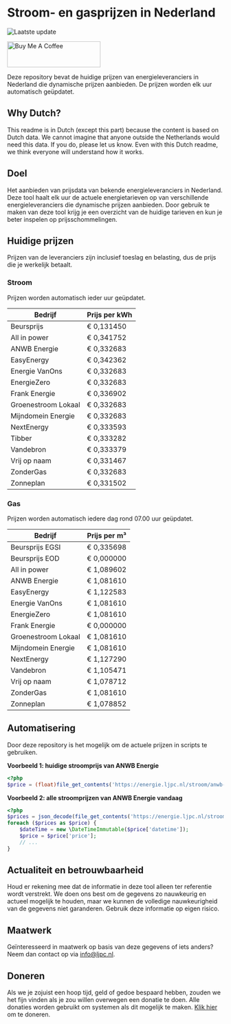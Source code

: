 # Stroom- en gasprijzen in Nederland

![Laatste update](https://img.shields.io/badge/laatste%20update-2023--09--11%2017%3A00%20CET-brightgreen)

<a href="https://www.buymeacoffee.com/Lars-" target="_blank"><img src="https://cdn.buymeacoffee.com/buttons/v2/default-orange.png" alt="Buy Me A Coffee" height="60" style="height: 60px !important;width: 217px !important;" ></a>

Deze repository bevat de huidige prijzen van energieleveranciers in Nederland die dynamische prijzen aanbieden. De prijzen worden elk uur automatisch geüpdatet.

## Why Dutch?

This readme is in Dutch (except this part) because the content is based on Dutch data. We cannot imagine that anyone outside the Netherlands would need this data. If you do, please let us know. Even with this Dutch readme, we think
everyone will understand how it works.

## Doel

Het aanbieden van prijsdata van bekende energieleveranciers in Nederland. Deze tool haalt elk uur de actuele energietarieven op van verschillende energieleveranciers die dynamische prijzen aanbieden. Door gebruik te maken van deze tool
krijg je een overzicht van de huidige tarieven en kun je beter inspelen op prijsschommelingen.

## Huidige prijzen

Prijzen van de leveranciers zijn inclusief toeslag en belasting, dus de prijs die je werkelijk betaalt.

### Stroom

Prijzen worden automatisch ieder uur geüpdatet.

 Bedrijf | Prijs per kWh 
---------|---------------
Beursprijs | € 0,131450
All in power | € 0,341752
ANWB Energie | € 0,332683
EasyEnergy | € 0,342362
Energie VanOns | € 0,332683
EnergieZero | € 0,332683
Frank Energie | € 0,336902
Groenestroom Lokaal | € 0,332683
Mijndomein Energie | € 0,332683
NextEnergy | € 0,333593
Tibber | € 0,333282
Vandebron | € 0,333379
Vrij op naam | € 0,331467
ZonderGas | € 0,332683
Zonneplan | € 0,331502


### Gas

Prijzen worden automatisch iedere dag rond 07.00 uur geüpdatet.

 Bedrijf | Prijs per m³ 
---------|--------------
Beursprijs EGSI | € 0,335698
Beursprijs EOD | € 0,000000
All in power | € 1,089602
ANWB Energie | € 1,081610
EasyEnergy | € 1,122583
Energie VanOns | € 1,081610
EnergieZero | € 1,081610
Frank Energie | € 0,000000
Groenestroom Lokaal | € 1,081610
Mijndomein Energie | € 1,081610
NextEnergy | € 1,127290
Vandebron | € 1,105471
Vrij op naam | € 1,078712
ZonderGas | € 1,081610
Zonneplan | € 1,078852


## Automatisering

Door deze repository is het mogelijk om de actuele prijzen in scripts te gebruiken.

**Voorbeeld 1: huidige stroomprijs van ANWB Energie**

```php
<?php
$price = (float)file_get_contents('https://energie.ljpc.nl/stroom/anwb-energie-nu.txt');

```

**Voorbeeld 2: alle stroomprijzen van ANWB Energie vandaag**

```php
<?php
$prices = json_decode(file_get_contents('https://energie.ljpc.nl/stroom/all-in-power-vandaag.json'),true);
foreach ($prices as $price) {
    $dateTime = new \DateTimeImmutable($price['datetime']);
    $price = $price['price'];
    // ...
}
```

## Actualiteit en betrouwbaarheid

Houd er rekening mee dat de informatie in deze tool alleen ter referentie wordt verstrekt. We doen ons best om de gegevens zo nauwkeurig en actueel mogelijk te houden, maar we kunnen de volledige nauwkeurigheid van de gegevens niet
garanderen. Gebruik deze informatie op eigen risico.

## Maatwerk

Geïnteresseerd in maatwerk op basis van deze gegevens of iets anders? Neem dan contact op
via [info@ljpc.nl](mailto:info@ljpc.nl?subject=Energie%20prijzen).

## Doneren

Als we je zojuist een hoop tijd, geld of gedoe bespaard hebben, zouden we het fijn vinden als je zou willen overwegen een
donatie te doen. Alle donaties worden gebruikt om systemen als dit mogelijk te
maken. [Klik hier](https://www.buymeacoffee.com/Lars-) om te doneren.
